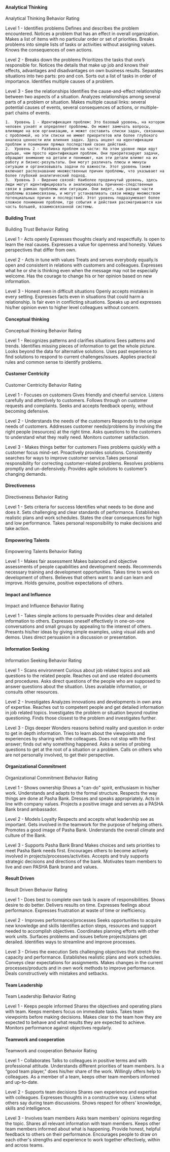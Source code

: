 
#### Analytical Thinking

Analytical Thinking Behavior Rating

Level 1 - Identifies problems
Defines and describes the problem encountered. Notices a problem that has an effect in overall organization. Makes a list of items with no particular order or set of priorities. Breaks problems into simple lists of tasks or activities without assigning values. Knows the consequences of own actions.

Level 2 - Breaks down the problems
Prioritizes the tasks that one’s responsible for. Notices the details that make up job and knows their effects, advantages and disadvantages on own business results. Separates situations into two parts: pro and con. Sorts out a list of tasks in order of importance. Identifies multiple causes of a problem.

Level 3 - See the relationships
Identifies the cause-and-effect relationship between two aspects of a situation. Analyzes relationships among several parts of a problem or situation. Makes multiple causal links: several potential causes of events, several consequences of actions, or multiple-part chains of events.

	1.	Уровень 1 - Идентификация проблем: Это базовый уровень, на котором человек узнаёт и определяет проблемы. Он может замечать вопросы, влияющие на всю организацию, и может составить списки задач, связанных с проблемой, но эти списки не имеют приоритетов или более глубокого анализа ценности или влияния задач. Здесь акцент на идентификации проблем и понимании прямых последствий своих действий.
	2.	Уровень 2 - Разбивка проблем на части: На этом уровне люди идут дальше, чем просто идентификация проблем. Они приоритезируют задачи, обращают внимание на детали и понимают, как эти детали влияют на их работу и бизнес-результаты. Они могут различать плюсы и минусы ситуации и организовывать задачи по важности. Этот уровень также включает распознавание множественных причин проблемы, что указывает на более глубокий аналитический подход.
	3.	Уровень 3 - Видение связей: Наиболее продвинутый уровень, здесь люди могут идентифицировать и анализировать причинно-следственные связи в рамках проблемы или ситуации. Они видят, как разные части проблемы взаимосвязаны, и могут устанавливать связи между множеством потенциальных причин и последствий. Этот уровень подразумевает более сложное понимание проблем, где события и действия рассматриваются как часть большей, взаимосвязанной системы.


#### Building Trust
Building Trust Behavior Rating

Level 1 - Acts openly
Expresses thoughts clearly and respectfully. Is open to learn the real causes. Expresses a value for openness and honesty. Values perspectives that differ from own.

Level 2 - Acts in tune with values
Treats and serves everybody equally.Is open and consistent in relations with customers and colleagues. Expresses what he or she is thinking even when the message may not be especially welcome. Has the courage to change his or her opinion based on new information.

Level 3 - Honest even in difficult situations
Openly accepts mistakes in every setting. Expresses facts even in situations that could harm a relationship. Is fair even in conflicting situations. Speaks up and expresses his/her opinion even to higher level colleagues without concern.

#### Conceptual thinking
Conceptual thinking Behavior Rating

Level 1 - Recognizes patterns and clarifies situations
Sees patterns and trends. Identifies missing pieces of information to get the whole picture. Looks beyond the data for alternative solutions. Uses past experience to find solutions to respond to current challenges/issues. Applies practical rules and common sense to identify problems.


#### Customer Centricity
Customer Centricity Behavior Rating

Level 1 - Focuses on customers
Gives friendly and cheerful service. Listens carefully and attentively to customers. Follows through on customer requests and complaints. Seeks and accepts feedback openly, without becoming defensive.

Level 2 - Understands the needs of the customers
Responds to the unique needs of customers. Addresses customer needs/problems by involving the right people (resources) at the right time. Asks questions to the customers to understand what they really need. Monitors customer satisfaction.

Level 3 - Makes things better for customers
Fixes problems quickly with a customer focus mind-set. Proactively provides solutions. Consistently searches for ways to improve customer service.Takes personal responsibility for correcting customer-related problems. Resolves problems promptly and un-defensively. Provides agile solutions to customer’s changing demands.


#### Directiveness

Directiveness Behavior Rating

Level 1 - Sets criteria for success
Identifies what needs to be done and does it. Sets challenging and clear standards of performance. Establishes realistic plans and work schedules. States the clear consequences for high and low performance. Takes personal responsibility to make decisions and take action.

#### Empowering Talents

Empowering Talents Behavior Rating

Level 1 - Makes fair assessment
Makes balanced and objective assessments of people capabilities and development needs. Recommends necessary training and development opportunities. Takes time to work on development of others. Believes that others want to and can learn and improve. Holds genuine, positive expectations of others.

#### Impact and Influence

Impact and Influence Behavior Rating

Level 1 - Takes simple actions to persuade
Provides clear and detailed information to others. Expresses oneself effectively in one-on-one conversations and small groups by appealing to the interest of others. Presents his/her ideas by giving simple examples, using visual aids and demos. Uses direct persuasion in a discussion or presentation.


#### Information Seeking

Information Seeking Behavior Rating

Level 1 - Scans environment
Curious about job related topics and ask questions to the related people. Reaches out and use related documents and procedures. Asks direct questions of the people who are supposed to answer questions about the situation. Uses available information, or consults other resources.

Level 2 - Investigates
Analyzes innovations and developments in own area of expertise. Reaches out to competent people and get detailed information in job related topics. Investigates the problem or situation beyond routine questioning. Finds those closest to the problem and investigates further.

Level 3 - Digs deeper
Wonders reasons behind reality and question in order to get in depth information. Tries to learn about the viewpoints and experiences by sharing with the colleagues. Does not stop with the first answer; finds out why something happened. Asks a series of probing questions to get at the root of a situation or a problem. Calls on others who are not personally involved, to get their perspective.


#### Organizational Commitment

Organizational Commitment Behavior Rating

Level 1 - Shows ownership
Shows a "can-do" spirit, enthusiasm in his/her work. Understands and adapts to the formal structure. Respects the way things are done at Pasha Bank. Dresses and speaks appropriately. Acts in line with company values. Projects a positive image and serves as a PASHA Bank brand ambassador.

Level 2 - Models Loyalty
Respects and accepts what leadership see as important. Gets involved in the teamwork for the purpose of helping others. Promotes a good image of Pasha Bank. Understands the overall climate and culture of the Bank.

Level 3 - Supports Pasha Bank Brand
Makes choices and sets priorities to meet Pasha Bank needs first. Encourages others to become actively involved in projects/processes/activities. Accepts and truly supports strategic decisions and directions of the bank. Motivates team members to live and own PASHA Bank brand and values.


#### Result Driven

Result Driven Behavior Rating

Level 1 - Does best to complete own task
Is aware of responsibilities. Shows desire to do better. Delivers results on time. Expresses feelings about performance. Expresses frustration at waste of time or inefficiency.

Level 2 - Improves performance/processes
Seeks opportunities to acquire new knowledge and skills Identifies action steps, resources and support needed to accomplish objectives. Coordinates planning efforts with other work units. Surfaces problems and issues before projects/plans get derailed. Identifies ways to streamline and improve processes.

Level 3 - Drives the execution
Sets challenging objectives that stretch the capacity and performance. Establishes realistic plans and work schedules. Conveys clear expectations for assignments. Makes changes in the current processes/products and in own work methods to improve performance. Deals constructively with mistakes and setbacks.


#### Team Leadership

Team Leadership Behavior Rating

Level 1 - Keeps people informed
Shares the objectives and operating plans with team. Keeps members focus on immediate tasks. Takes team viewpoints before making decisions. Makes clear to the team how they are expected to behave and what results they are expected to achieve. Monitors performance against objectives regularly.

#### Teamwork and cooperation

Teamwork and cooperation Behavior Rating

Level 1 - Collaborates
Talks to colleagues in positive terms and with professional attitude. Understands different priorities of team members. Is a “good team player,” does his/her share of the work. Willingly offers help to colleagues. As a member of a team, keeps other team members informed and up-to-date.

Level 2 - Supports team decisions
Shares own experience and expertise with colleagues. Expresses thoughts in a constructive way. Listens what others say during team discussions. Shows respect for others’ knowledge, skills and intelligence.

Level 3 - Involves team members
Asks team members' opinions regarding the topic. Shares all relevant information with team members. Keeps other team members informed about what is happening. Provide honest, helpful feedback to others on their performance. Encourages people to draw on each other's strengths and experience to work together effectively, within and across teams.


